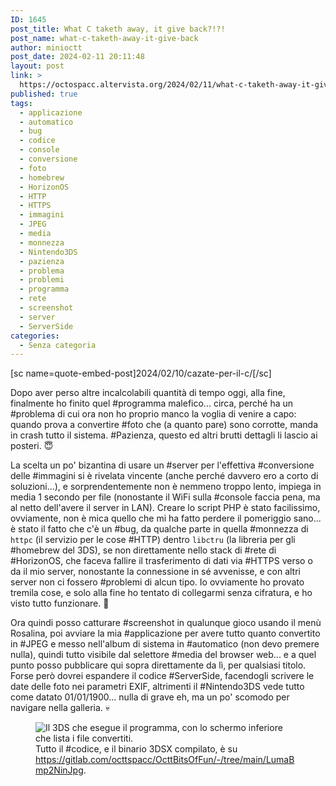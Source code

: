 ```yaml
---
ID: 1645
post_title: What C taketh away, it give back?!?!
post_name: what-c-taketh-away-it-give-back
author: minioctt
post_date: 2024-02-11 20:11:48
layout: post
link: >
  https://octospacc.altervista.org/2024/02/11/what-c-taketh-away-it-give-back/
published: true
tags:
  - applicazione
  - automatico
  - bug
  - codice
  - console
  - conversione
  - foto
  - homebrew
  - HorizonOS
  - HTTP
  - HTTPS
  - immagini
  - JPEG
  - media
  - monnezza
  - Nintendo3DS
  - pazienza
  - problema
  - problemi
  - programma
  - rete
  - screenshot
  - server
  - ServerSide
categories:
  - Senza categoria
---
```

<!-- wp:paragraph -->
<p>[sc name=quote-embed-post]2024/02/10/cazate-per-il-c/[/sc]</p>
<!-- /wp:paragraph -->

<!-- wp:paragraph -->
<p>Dopo aver perso altre incalcolabili quantità di tempo oggi, alla fine, finalmente ho finito quel #programma malefico... circa, perché ha un #problema di cui ora non ho proprio manco la voglia di venire a capo: quando prova a convertire #foto che (a quanto pare) sono corrotte, manda in crash tutto il sistema. #Pazienza, questo ed altri brutti dettagli li lascio ai posteri. 😇️</p>
<!-- /wp:paragraph -->

<!-- wp:paragraph -->
<p>La scelta un po' bizantina di usare un #server per l'effettiva #conversione delle #immagini si è rivelata vincente (anche perché davvero ero a corto di soluzioni...), e sorprendentemente non è nemmeno troppo lento, impiega in media 1 secondo per file (nonostante il WiFi sulla #console faccia pena, ma al netto dell'avere il server in LAN). Creare lo script PHP è stato facilissimo, ovviamente, non è mica quello che mi ha fatto perdere il pomeriggio sano... è stato il fatto che c'è un #bug, da qualche parte in quella #monnezza di <code>httpc</code> (il servizio per le cose #HTTP) dentro <code>libctru</code> (la libreria per gli #homebrew del 3DS), se non direttamente nello stack di #rete di #HorizonOS, che faceva fallire il trasferimento di dati via #HTTPS verso o da il mio server, nonostante la connessione in sé avvenisse, e con altri server non ci fossero #problemi di alcun tipo. Io ovviamente ho provato tremila cose, e solo alla fine ho tentato di collegarmi senza cifratura, e ho visto tutto funzionare. 😤️</p>
<!-- /wp:paragraph -->

<!-- wp:paragraph -->
<p>Ora quindi posso catturare #screenshot in qualunque gioco usando il menù Rosalina, poi avviare la mia #applicazione per avere tutto quanto convertito in #JPEG e messo nell'album di sistema in #automatico (non devo premere nulla), quindi tutto visibile dal selettore #media del browser web... e a quel punto posso pubblicare qui sopra direttamente da lì, per qualsiasi titolo. Forse però dovrei espandere il codice #ServerSide, facendogli scrivere le date delle foto nei parametri EXIF, altrimenti il #Nintendo3DS vede tutto come datato 01/01/1900... nulla di grave eh, ma un po' scomodo per navigare nella galleria. 💀️</p>
<!-- /wp:paragraph -->

<!-- wp:paragraph -->
<p></p>
<!-- /wp:paragraph -->

<!-- wp:image {"id":1643,"sizeSlug":"large","linkDestination":"none"} -->
<figure class="wp-block-image size-large"><img src="https://octospacc.altervista.org/wp-content/uploads/2024/02/img_2024-02-11-19-14-55-3595357306191629723491-960x720.jpg" alt="Il 3DS che esegue il programma, con lo schermo inferiore che lista i file convertiti." class="wp-image-1643"/><figcaption class="wp-element-caption">Tutto il #codice, e il binario 3DSX compilato, è su <a href="https://gitlab.com/octtspacc/OcttBitsOfFun/-/tree/main/LumaBmp2NinJpg">https://gitlab.com/octtspacc/OcttBitsOfFun/-/tree/main/LumaBmp2NinJpg</a>.</figcaption></figure>
<!-- /wp:image -->